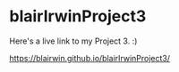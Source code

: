 # blairIrwinProject3

Here's a live link to my Project 3. :) 

 https://blairwin.github.io/blairIrwinProject3/
